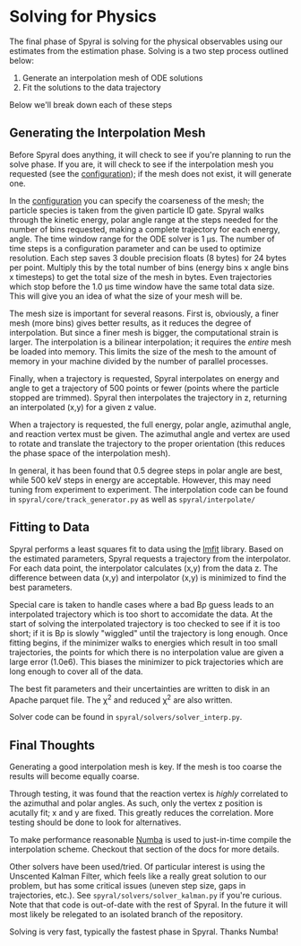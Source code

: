# Solving for Physics

The final phase of Spyral is solving for the physical observables using our estimates from the estimation phase. Solving is a two step process outlined below:

1. Generate an interpolation mesh of ODE solutions
2. Fit the solutions to the data trajectory

Below we'll break down each of these steps

## Generating the Interpolation Mesh

Before Spyral does anything, it will check to see if you're planning to run the solve phase. If you are, it will check to see if the interpolation mesh you requested (see the [configuration](../config/solver.md)); if the mesh does not exist, it will generate one.

In the [configuration](../config/solver.md) you can specify the coarseness of the mesh; the particle species is taken from the given particle ID gate. Spyral walks through the kinetic energy, polar angle range at the steps needed for the number of bins requested, making a complete trajectory for each energy, angle. The time window range for the ODE solver is 1 &mu;s. The number of time steps is a configuration parameter and can be used to optimize resolution. Each step saves 3 double precision floats (8 bytes) for 24 bytes per point. Multiply this by the total number of bins (energy bins x angle bins x timesteps) to get the total size of the mesh in bytes. Even trajectories which stop before the 1.0 &mu;s time window have the same total data size. This will give you an idea of what the size of your mesh will be.

The mesh size is important for several reasons. First is, obviously, a finer mesh (more bins) gives better results, as it reduces the degree of interpolation. But since a finer mesh is bigger, the computational strain is larger. The interpolation is a bilinear interpolation; it requires the *entire* mesh be loaded into memory. This limits the size of the mesh to the amount of memory in your machine divided by the number of parallel processes.

Finally, when a trajectory is requested, Spyral interpolates on energy and angle to get a trajectory of 500 points or fewer (points where the particle stopped are trimmed). Spyral then interpolates the trajectory in z, returning an interpolated (x,y) for a given z value.

When a trajectory is requested, the full energy, polar angle, azimuthal angle, and reaction vertex must be given. The azimuthal angle and vertex are used to rotate and translate the trajectory to the proper orientation (this reduces the phase space of the interpolation mesh).

In general, it has been found that 0.5 degree steps in polar angle are best, while 500 keV steps in energy are acceptable. However, this may need tuning from experiment to experiment. The interpolation code can be found in `spyral/core/track_generator.py` as well as `spyral/interpolate/`

## Fitting to Data

Spyral performs a least squares fit to data using the [lmfit](https://lmfit.github.io/lmfit-py/) library. Based on the estimated parameters, Spyral requests a trajectory from the interpolator. For each data point, the interpolator calculates (x,y) from the data z. The difference between data (x,y) and interpolator (x,y) is minimized to find the best parameters.

Special care is taken to handle cases where a bad B&rho; guess leads to an interpolated trajectory which is too short to accomidate the data. At the start of solving the interpolated trajectory is too checked to see if it is too short; if it is B&rho; is slowly "wiggled" until the trajectory is long enough. Once fitting begins, if the minimizer walks to energies which result in too small trajectories, the points for which there is no interpolation value are given a large error (1.0e6). This biases the minimizer to pick trajectories which are long enough to cover all of the data.

The best fit parameters and their uncertainties are written to disk in an Apache parquet file. The &chi;<sup>2</sup> and reduced &chi;<sup>2</sup> are also written.

Solver code can be found in `spyral/solvers/solver_interp.py`.

## Final Thoughts

Generating a good interpolation mesh is key. If the mesh is too coarse the results will become equally coarse.

Through testing, it was found that the reaction vertex is *highly* correlated to the azimuthal and polar angles. As such, only the vertex z position is acutally fit; x and y are fixed. This greatly reduces the correlation. More testing should be done to look for alternatives.

To make performance reasonable [Numba](../numba.md) is used to just-in-time compile the interpolation scheme. Checkout that section of the docs for more details.

Other solvers have been used/tried. Of particular interest is using the Unscented Kalman Filter, which feels like a really great solution to our problem, but has some critical issues (uneven step size, gaps in trajectories, etc.). See `spyral/solvers/solver_kalman.py` if you're curious. Note that that code is out-of-date with the rest of Spyral. In the future it will most likely be relegated to an isolated branch of the repository.

Solving is very fast, typically the fastest phase in Spyral. Thanks Numba!
